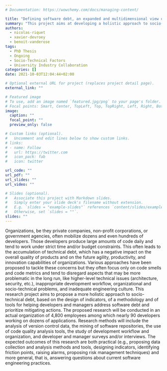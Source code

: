 ```yaml
---
# Documentation: https://wowchemy.com/docs/managing-content/

title: "Defining software debt, an expanded and multidimensional view of socio-technical debt in industry"
summary: "This project aims at developing a holistic approach to socio-technical debt by designing a framework for helping developers and managers to address software debt and prioritize mitigating actions in an industrial context."
authors:
  - nicolas-riquet
  - xavier-devroey
  - benoit-vanderose
tags:
  - PhD Thesis
  - Ongoing
  - Socio-Technical Factors
  - University Industry Collaboration
categories: []
date: 2021-10-03T12:04:44+02:00

# Optional external URL for project (replaces project detail page).
external_link: ""

# Featured image
# To use, add an image named `featured.jpg/png` to your page's folder.
# Focal points: Smart, Center, TopLeft, Top, TopRight, Left, Right, BottomLeft, Bottom, BottomRight.
image:
  caption: ""
  focal_point: ""
  preview_only: false

# Custom links (optional).
#   Uncomment and edit lines below to show custom links.
# links:
# - name: Follow
#   url: https://twitter.com
#   icon_pack: fab
#   icon: twitter

url_code: ""
url_pdf: ""
url_slides: ""
url_video: ""

# Slides (optional).
#   Associate this project with Markdown slides.
#   Simply enter your slide deck's filename without extension.
#   E.g. `slides = "example-slides"` references `content/slides/example-slides.md`.
#   Otherwise, set `slides = ""`.
slides: ""
---
```


Organizations, be they private companies, non-profit corporations, or government agencies, often mobilize dozens and even hundreds of developers. Those developers produce large amounts of code daily and tend to work under strict time and/or budget constraints. This often leads to the accumulation of technical debt, which has a negative impact on the overall quality of products and on the future agility, productivity, and innovation capabilities of organizations. Various approaches have been proposed to tackle these concerns but they often focus only on code smells and code metrics and tend to disregard aspects that may be more problematic in the long run, like higher-level technical issues (architecture, security, etc.), inappropriate development workflow, organizational and socio-technical problems, and inadequate engineering culture. This research project aims to propose a more holistic approach to socio-technical debt, based on the design of indicators, of a methodology and of tools for helping developers and managers address software debt and prioritize mitigating actions. The proposed research will be conducted in an actual organization of 4,800 employees among which nearly 90 developers working on dozens of applications. Research methods will include the analysis of version control data, the mining of software repositories, the use of code quality analysis tools, the study of development workflow and organization, and developer and manager surveys and/or interviews. The expected outcomes of this research are both practical (e.g., proposing data collection and analysis methods and tools, designing indicators, identifying friction points, raising alarms, proposing risk management techniques) and more general, that is, answering questions about current software engineering practices.
